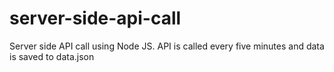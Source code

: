# server-side-api-call
Server side API call using Node JS. API is called every five minutes and data is saved to data.json
